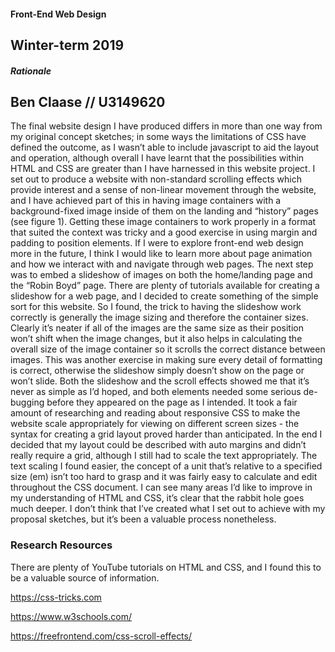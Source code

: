 #### Front-End Web Design

## Winter-term 2019

##### Rationale

## **Ben Claase //** U3149620

The final website design I have produced differs in more than one way from my original concept sketches; in some ways the limitations of CSS have defined the outcome, as I wasn’t able to include javascript to aid the layout and operation, although overall I have learnt that the possibilities within HTML and CSS are greater than I have harnessed in this website project.
I set out to produce a website with non-standard scrolling effects which provide interest and a sense of non-linear movement through the website, and I have achieved part of this in having image containers with a background-fixed image inside of them on the landing and “history” pages (see figure 1). Getting these image containers to work properly in a format that suited the context was tricky and a good exercise in using margin and padding to position elements. If I were to explore front-end web design more in the future, I think I would like to learn more about page animation and how we interact with and navigate through web pages.
The next step was to embed a slideshow of images on both the home/landing page and the “Robin Boyd” page. There are plenty of tutorials available for creating a slideshow for a web page, and I decided to create something of the simple sort for this website. So I found, the trick to having the slideshow work correctly is generally the image sizing and therefore the container sizes. Clearly it’s neater if all of the images are the same size as their position won’t shift when the image changes, but it also helps in calculating the overall size of the image container so it scrolls the correct distance between images. This was another exercise in making sure every detail of formatting is correct, otherwise the slideshow simply doesn’t show on the page or won’t slide. Both the slideshow and the scroll effects showed me that it’s never as simple as I’d hoped, and both elements needed some serious de-bugging before they appeared on the page as I intended.
It took a fair amount of researching and reading about responsive CSS to make the website scale appropriately for viewing on different screen sizes - the syntax for creating a grid layout proved harder than anticipated. In the end I decided that my layout could be described with auto margins and didn’t really require a grid, although I still had to scale the text appropriately. The text scaling I found easier, the concept of a unit that’s relative to a specified size (em) isn’t too hard to grasp and it was fairly easy to calculate and edit throughout the CSS document.
I can see many areas I’d like to improve in my understanding of HTML and CSS, it’s clear that the rabbit hole goes much deeper. I don’t think that I’ve created what I set out to achieve with my proposal sketches, but it’s been a valuable process nonetheless.

### Research Resources

There are plenty of YouTube tutorials on HTML and CSS, and I found this to be a valuable source of information.

https://css-tricks.com

https://www.w3schools.com/

https://freefrontend.com/css-scroll-effects/